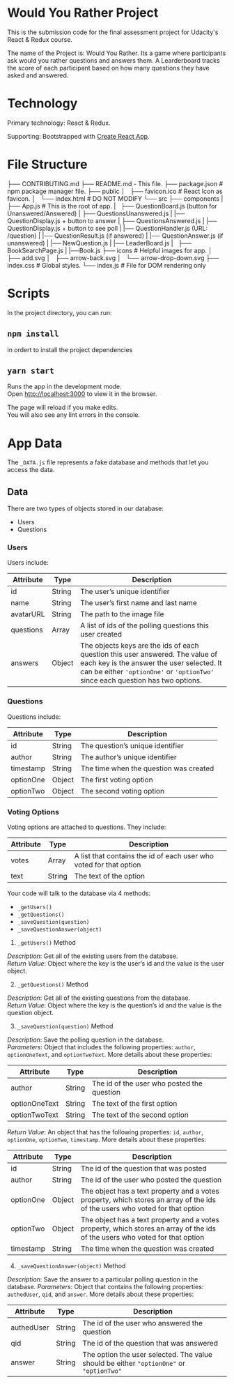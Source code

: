 # Would You Rather Project
This is the submission code for the final assessment project for Udacity's React & Redux course. 

The name of the Project is: Would You Rather. Its a game where participants ask would you rather questions and answers them. A Learderboard tracks the score of each participant based on how many questions they have asked and answered.

# Technology
Primary technology: React & Redux. 

Supporting: Bootstrapped with [Create React App](https://github.com/facebook/create-react-app).

# File Structure
├── CONTRIBUTING.md
├── README.md - This file.
├── package.json # npm package manager file.
├── public
│   ├── favicon.ico # React Icon as favicon.
│   └── index.html # DO NOT MODIFY
└── src
    ├── components
    |   ├── App.js # This is the root of app.
    |       ├── QuestionBoard.js (button for Unanswered/Answered)
    |           ├── QuestionsUnanswered.js 
    |               |── QuestionDisplay.js + button to answer
    |           ├── QuestionsAnswered.js
    |               |── QuestionDisplay.js + button to see poll
    |       |── QuestionHandler.js (URL: /question)
    |           |── QuestionResult.js (if answered)
    |           |── QuestionAnswer.js (if unanswered)
    |       |── NewQuestion.js
    |       |── LeaderBoard.js
    |   ├── BookSearchPage.js
    |       |──Book.js
    ├── icons # Helpful images for app.
    │   ├── add.svg
    │   ├── arrow-back.svg
    │   └── arrow-drop-down.svg
    ├── index.css # Global styles.
    └── index.js # File for DOM rendering only

# Scripts
In the project directory, you can run:

## `npm install`
in ordert to install the project dependencies

## `yarn start`
Runs the app in the development mode.<br />
Open [http://localhost:3000](http://localhost:3000) to view it in the browser.

The page will reload if you make edits.<br />
You will also see any lint errors in the console.

# App Data
The `_DATA.js` file represents a fake database and methods that let you access the data.

## Data

There are two types of objects stored in our database:

* Users
* Questions

### Users

Users include:

| Attribute    | Type    | Description                          |
|--------------|---------|--------------------------------------|
| id           | String  | The user’s unique identifier         |
| name         | String  | The user’s first name  and last name |
| avatarURL    | String  | The path to the image file           |
| questions    | Array   | A list of ids of the polling questions this user created |
| answers      | Object  |  The objects keys are the ids of each question this user answered. The value of each key is the answer the user selected. It can be either `'optionOne'` or `'optionTwo'` since each question has two options.

### Questions

Questions include:

| Attribute | Type   | Description       |
|-----------|--------|-------------------|
| id        | String | The question’s unique identifier |
| author    | String | The author’s unique identifier |
| timestamp | String | The time when the question was created|
| optionOne | Object | The first voting option|
| optionTwo | Object | The second voting option|

### Voting Options

Voting options are attached to questions. They include:

| Attribute | Type   | Description |
|-----------|--------|-------------------|
| votes     | Array  | A list that contains the id of each user who voted for that option|
| text      | String | The text of the option |

Your code will talk to the database via 4 methods:

* `_getUsers()`
* `_getQuestions()`
* `_saveQuestion(question)`
* `_saveQuestionAnswer(object)`

1) `_getUsers()` Method

*Description*: Get all of the existing users from the database.  
*Return Value*: Object where the key is the user’s id and the value is the user object.

2) `_getQuestions()` Method

*Description*: Get all of the existing questions from the database.  
*Return Value*: Object where the key is the question’s id and the value is the question object.

3) `_saveQuestion(question)` Method

*Description*: Save the polling question in the database.  
*Parameters*:  Object that includes the following properties: `author`, `optionOneText`, and `optionTwoText`. More details about these properties:

| Attribute | Type | Description |
|-----------------|------------------|-------------------|
| author | String | The id of the user who posted the question|
| optionOneText| String | The text of the first option |
| optionTwoText | String | The text of the second option |

*Return Value*:  An object that has the following properties: `id`, `author`, `optionOne`, `optionTwo`, `timestamp`. More details about these properties:

| Attribute | Type | Description |
|-----------------|------------------|-------------------|
| id | String | The id of the question that was posted|
| author | String | The id of the user who posted the question|
| optionOne | Object | The object has a text property and a votes property, which stores an array of the ids of the users who voted for that option|
| optionTwo | Object | The object has a text property and a votes property, which stores an array of the ids of the users who voted for that option|
|timestamp|String | The time when the question was created|

4) `_saveQuestionAnswer(object)` Method

*Description*: Save the answer to a particular polling question in the database.
*Parameters*: Object that contains the following properties: `authedUser`, `qid`, and `answer`. More details about these properties:

| Attribute | Type | Description |
|-----------------|------------------|-------------------|
| authedUser | String | The id of the user who answered the question|
| qid | String | The id of the question that was answered|
| answer | String | The option the user selected. The value should be either `"optionOne"` or `"optionTwo"`|